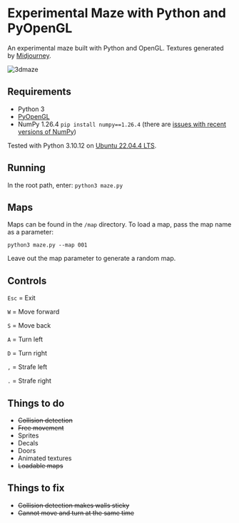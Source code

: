 # Experimental Maze with Python and PyOpenGL

An experimental maze built with Python and OpenGL. Textures generated by [Midjourney](https://www.midjourney.com/).

![3dmaze](https://github.com/ruscoe/pyopengl-maze/assets/87952/56368240-d23b-4a22-96a7-6c84e52aab9c)

## Requirements

* Python 3
* [PyOpenGL](http://pyopengl.sourceforge.net/)
* NumPy 1.26.4 `pip install numpy==1.26.4` (there are [issues with recent versions of NumPy](https://stackoverflow.com/questions/40845304/runtimewarning-numpy-dtype-size-changed-may-indicate-binary-incompatibility))

Tested with Python 3.10.12 on [Ubuntu 22.04.4 LTS](https://ubuntu.com/).

## Running

In the root path, enter: `python3 maze.py`

## Maps

Maps can be found in the `/map` directory. To load a map, pass the map name as a parameter:

`python3 maze.py --map 001`

Leave out the map parameter to generate a random map.

## Controls

`Esc` = Exit

`W` = Move forward

`S` = Move back

`A` = Turn left

`D` = Turn right

`,` = Strafe left

`.` = Strafe right

## Things to do

* ~~Collision detection~~
* ~~Free movement~~
* Sprites
* Decals
* Doors
* Animated textures
* ~~Loadable maps~~

## Things to fix

* ~~Collision detection makes walls sticky~~
* ~~Cannot move and turn at the same time~~
